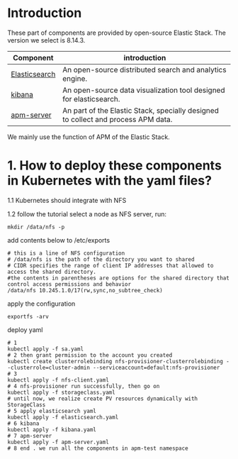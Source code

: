 #  Introduction
These part of components are provided by open-source Elastic Stack. The version we select is 8.14.3.

| Component     | introduction                                                                      |
|---------------|-----------------------------------------------------------------------------------|
| [Elasticsearch](https://github.com/elastic/elasticsearch.git) | An open-source distributed search and analytics engine.                           |
| [kibana](https://github.com/elastic/kibana.git)        | An open-source data visualization tool designed for elasticsearch.                |
| [apm-server](https://github.com/elastic/apm-server.git)    | An part of the Elastic Stack, specially designed to collect and process APM data. |

We mainly use the function of APM of the Elastic Stack.

#  1. How to deploy these components in Kubernetes with the yaml files?

1.1 Kubernetes should integrate with NFS

1.2 follow the tutorial
select a node as NFS server, run:
```shell
mkdir /data/nfs -p
```
add contents below to /etc/exports
```shell
# this is a line of NFS configuration
# /data/nfs is the path of the directory you want to shared
# CIDR specifies the range of client IP addresses that allowed to access the shared directory.
#the contents in parentheses are options for the shared directory that control access permissions and behavior 
/data/nfs 10.245.1.0/17(rw,sync,no_subtree_check)
```
apply the configuration
```shell
exportfs -arv
```
deploy yaml
```shell
# 1
kubectl apply -f sa.yaml
# 2 then grant permission to the account you created
kubectl create clusterrolebinding nfs-provisioner-clusterrolebinding --clusterrole=cluster-admin --serviceaccount=default:nfs-provisioner
# 3 
kubectl apply -f nfs-client.yaml
# 4 nfs-provisioner run successfully, then go on
kubectl apply -f storageclass.yaml
# until now, we realize create PV resources dynamically with  StorageClass
# 5 apply elasticsearch yaml
kubectl apply -f elasticsearch.yaml
# 6 kibana
kubectl apply -f kibana.yaml
# 7 apm-server
kubectl apply -f apm-server.yaml
# 8 end . we run all the components in apm-test namespace
```